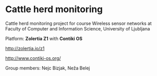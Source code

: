 # Cattle herd monitoring
Cattle herd monitoring project for course Wireless sensor networks at Faculty of Computer and Information Science, University of Ljubljana

Platform: **Zolertia Z1** with **Contiki OS**

http://zolertia.io/z1

http://www.contiki-os.org/


Group members: Nejc Bizjak, Neža Belej
